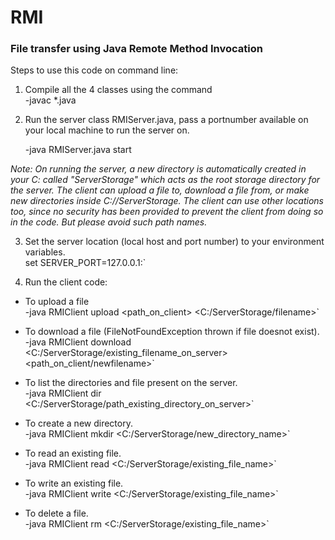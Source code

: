# RMI
### File transfer using Java Remote Method Invocation

Steps to use this code on command line:  
1. Compile all the 4 classes using the command  
	-javac *.java

2. Run the server class RMIServer.java, pass a portnumber available on your local machine to run the server on.  
	
	-java RMIServer.java start <portnumber>
  
*Note: On running the server, a new directory is automatically created in your C: called "ServerStorage" which acts as the root storage directory for the server. The client can upload a file to, download a file from, or make new directories inside C://ServerStorage. The client can use other locations too, since no security has been provided to prevent the client from doing so in the code. But please avoid such path names.*

3. Set the server location (local host and port number) to your environment variables.  
	set SERVER_PORT=127.0.0.1:<portnumber>`

4. Run the client code:  
  - To upload a file  
	-java RMIClient upload <path_on_client> <C:/ServerStorage/filename>`

  - To download a file (FileNotFoundException thrown if file doesnot exist).  
	-java RMIClient download <C:/ServerStorage/existing_filename_on_server> <path_on_client/newfilename>`  

  - To list the directories and file present on the server.  
	-java  RMIClient dir <C:/ServerStorage/path_existing_directory_on_server>`

  - To create a new directory.  
	-java RMIClient mkdir <C:/ServerStorage/new_directory_name>`

  - To read an existing file.  
	-java RMIClient read <C:/ServerStorage/existing_file_name>`

  - To write an existing file.  
	-java RMIClient write <C:/ServerStorage/existing_file_name>`

  - To delete a file.  
	-java RMIClient rm <C:/ServerStorage/existing_file_name>`
 
